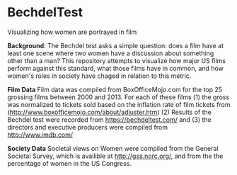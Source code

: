 # BechdelTest
Visualizing how women are portrayed in film


**Background**: The Bechdel test asks a simple question: does a film have at least one scene where two women have a discussion about something other than a man? This repository attempts to visualize how major US films perform against this standard, what those films have in common, and how women's roles in society have chaged in relation to this metric.

**Film Data** Film data was compiled from BoxOfficeMojo.com for the top 25 grossing films between 2000 and 2013. For each of these films (1) the gross was normalized to tickets sold based on the inflation rate of film tickets from (http://www.boxofficemojo.com/about/adjuster.htm) (2) Results of the Bechdel test were recorded from https://bechdeltest.com/ and (3) the directors and executive producers were compiled from http://www.imdb.com/ 

**Society Data**
Societal views on Women were compiled from the General Societal Survey, which is availible at http://gss.norc.org/, and from the the percentage of women in the US Congress. 
